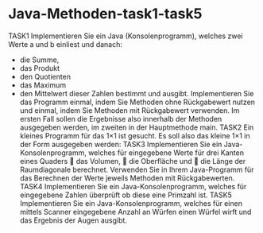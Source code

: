 # Java-Methoden-task1-task5
TASK1
Implementieren Sie ein Java (Konsolenprogramm), welches zwei Werte a und b einliest
und danach:
- die Summe,
- das Produkt
- den Quotienten
- das Maximum
- den Mittelwert
dieser Zahlen bestimmt und ausgibt.
Implementieren Sie das Programm einmal, indem Sie Methoden ohne Rückgabewert
nutzen und einmal, indem Sie Methoden mit Rückgabewert verwenden. Im ersten Fall
sollen die Ergebnisse also innerhalb der Methoden ausgegeben werden, im zweiten in
der Hauptmethode main.
TASK2
Ein kleines Programm für das 1×1 ist gesucht. Es soll also das kleine 1×1 in der Form
ausgegeben werden:
TASK3
Implementieren Sie ein Java-Konsolenprogramm, welches für eingegebene Werte für
drei Kanten eines Quaders
 das Volumen,
 die Oberfläche und
 die Länge der Raumdiagonale
berechnet.
Verwenden Sie in Ihrem Java-Programm für das Berechnen der Werte jeweils Methoden
mit Rückgabewerten.
TASK4
Implementieren Sie ein Java-Konsolenprogramm, welches für eingegebene Zahlen
überprüft ob diese eine Primzahl ist.
TASK5
Implementieren Sie ein Java-Konsolenprogramm, welches für einen mittels Scanner
eingegebene Anzahl an Würfen einen Würfel wirft und das Ergebnis der Augen ausgibt.
